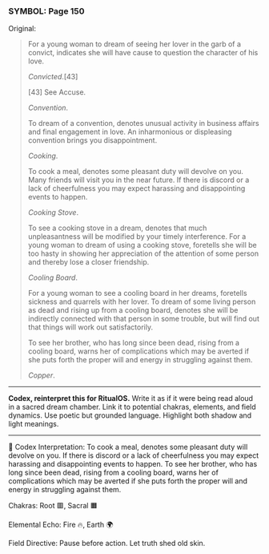 ### SYMBOL: Page 150

Original:
> For a young woman to dream of seeing her lover in the garb of a convict,
> indicates she will have cause to question the character of his love.
> 
> 
> _Convicted_.[43]
> 
> 
> 
> [43] See Accuse.
> 
> 
> _Convention_.
> 
> 
> To dream of a convention, denotes unusual activity in business affairs
> and final engagement in love. An inharmonious or displeasing convention
> brings you disappointment.
> 
> 
> _Cooking_.
> 
> 
> To cook a meal, denotes some pleasant duty will devolve on you.
> Many friends will visit you in the near future. If there is discord
> or a lack of cheerfulness you may expect harassing and disappointing
> events to happen.
> 
> 
> _Cooking Stove_.
> 
> 
> To see a cooking stove in a dream, denotes that much
> unpleasantness will be modified by your timely interference.
> For a young woman to dream of using a cooking stove, foretells she
> will be too hasty in showing her appreciation of the attention
> of some person and thereby lose a closer friendship.
> 
> 
> _Cooling Board_.
> 
> 
> For a young woman to see a cooling board in her dreams,
> foretells sickness and quarrels with her lover. To dream of some
> living person as dead and rising up from a cooling board, denotes she
> will be indirectly connected with that person in some trouble,
> but will find out that things will work out satisfactorily.
> 
> 
> To see her brother, who has long since been dead, rising from a cooling board,
> warns her of complications which may be averted if she puts forth the proper
> will and energy in struggling against them.
> 
> 
> _Copper_.

---

**Codex, reinterpret this for RitualOS.**
Write it as if it were being read aloud in a sacred dream chamber.
Link it to potential chakras, elements, and field dynamics.
Use poetic but grounded language.
Highlight both shadow and light meanings.

---

🔁 Codex Interpretation:
To cook a meal, denotes some pleasant duty will devolve on you. If there is discord or a lack of cheerfulness you may expect harassing and disappointing events to happen. To see her brother, who has long since been dead, rising from a cooling board, warns her of complications which may be averted if she puts forth the proper will and energy in struggling against them.

Chakras: Root 🟥, Sacral 🟧

Elemental Echo: Fire 🔥, Earth 🌍

Field Directive: Pause before action. Let truth shed old skin.
